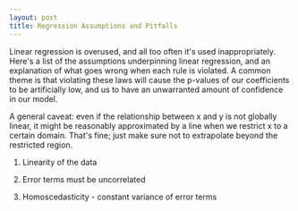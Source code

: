 ```yaml
---
layout: post
title: Regression Assumptions and Pitfalls
---
```


Linear regression is overused, and all too often it's used inappropriately.  Here's a list of the assumptions underpinning linear regression, and an explanation of what goes wrong when each rule is violated.  A common theme is that violating these laws will cause the p-values of our coefficients to be artificially low, and  us to have an unwarranted amount of confidence in our model.  

A general caveat: even if the relationship between x and y is not globally linear, it might be reasonably approximated by a line when we restrict x to a certain domain.  That's fine; just make sure not to extrapolate beyond the restricted region. 


1. Linearity of the data  

2. Error terms must be uncorrelated  
3. Homoscedasticity - constant variance of error terms
